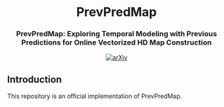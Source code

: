 <div align="center">
  <h1>PrevPredMap</h1>
  
  <h3>PrevPredMap: Exploring Temporal Modeling with Previous Predictions for Online Vectorized HD Map Construction </h3>
  
  [![arXiv](https://img.shields.io/badge/arXiv-Paper-<COLOR>.svg)](https://arxiv.org/abs/2407.17378)
  
</div>

## Introduction
This repository is an official implementation of PrevPredMap.
